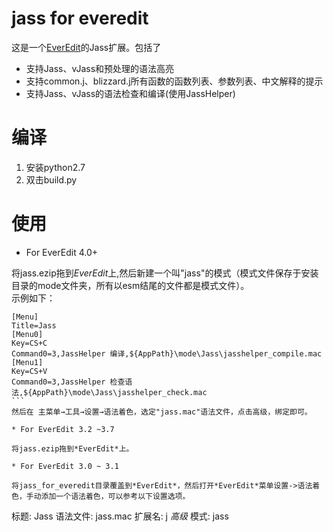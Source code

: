 jass for everedit
=================

这是一个[EverEdit](http://www.everedit.net/  "EverEdit official site.")的Jass扩展。包括了


* 支持Jass、vJass和预处理的语法高亮
* 支持common.j、blizzard.j所有函数的函数列表、参数列表、中文解释的提示
* 支持Jass、vJass的语法检查和编译(使用JassHelper)


编译
====

1. 安装python2.7
2. 双击build.py

使用
====
* For EverEdit 4.0+

将jass.ezip拖到*EverEdit*上,然后新建一个叫"jass"的模式（模式文件保存于安装目录的mode文件夹，所有以esm结尾的文件都是模式文件）。  
示例如下：  

```
[Menu]
Title=Jass
[Menu0]
Key=CS+C
Command0=3,JassHelper 编译,${AppPath}\mode\Jass\jasshelper_compile.mac
[Menu1]
Key=CS+V
Command0=3,JassHelper 检查语法,${AppPath}\mode\Jass\jasshelper_check.mac
```  
然后在 主菜单→工具→设置→语法着色，选定"jass.mac"语法文件，点击高级，绑定即可。

* For EverEdit 3.2 ~3.7

将jass.ezip拖到*EverEdit*上。

* For EverEdit 3.0 ~ 3.1

将jass_for_everedit目录覆盖到*EverEdit*，然后打开*EverEdit*菜单设置->语法着色，手动添加一个语法着色，可以参考以下设置选项。

```
标题: Jass
语法文件: jass.mac
扩展名: j
*高级*
模式: jass
```
